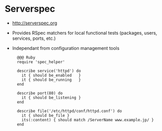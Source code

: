 # Serverspec

* http://serverspec.org
* Provides RSpec matchers for local functional tests (packages, users, services, ports, etc.)
* Independant from configuration management tools

        @@@ Ruby
        require 'spec_helper'
        
        describe service('httpd') do
          it { should be_enabled   }
          it { should be_running   }
        end
        
        describe port(80) do
          it { should be_listening }
        end
        
        describe file('/etc/httpd/conf/httpd.conf') do
          it { should be_file }
          its(:content) { should match /ServerName www.example.jp/ }
        end
